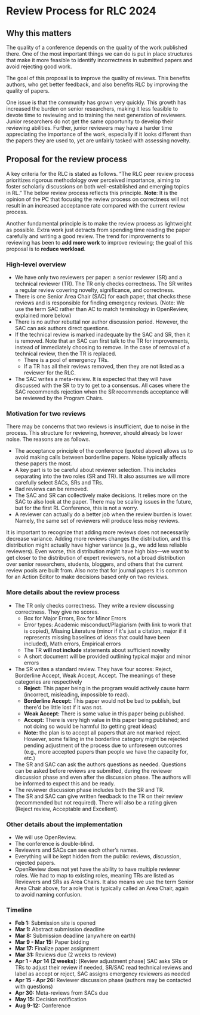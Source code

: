 # Review Process for RLC 2024
## Why this matters 
The quality of a conference depends on the quality of the work published there. One of the most important things we can do is put in place structures that make it more feasible to identify incorrectness in submitted papers and avoid rejecting good work. 

The goal of this proposal is to improve the quality of reviews. This benefits authors, who get better feedback, and also benefits RLC by improving the quality of papers.

One issue is that the community has grown very quickly. This growth has increased the burden on senior researchers, making it less feasible to devote time to reviewing and to training the next generation of reviewers. Junior researchers do not get the same opportunity to develop their reviewing abilities. Further, junior reviewers may have a harder time appreciating the importance of the work, especially if it looks different than the papers they are used to, yet are unfairly tasked with assessing novelty.  
## Proposal for the review process 
A key criteria for the RLC is stated as follows. “The RLC peer review process prioritizes rigorous methodology over perceived importance, aiming to foster scholarly discussions on both well-established and emerging topics in RL.” The below review process reflects this principle. **Note**: It is the opinion of the PC that focusing the review process on correctness will not result in an increased acceptance rate compared with the current review process.

Another fundamental principle is to make the review process as lightweight as possible. Extra work just detracts from spending time reading the paper carefully and writing a good review. The trend for improvements to reviewing has been to **add more work** to improve reviewing; the goal of this proposal is to **reduce workload**. 
### High-level overview

*  We have only two reviewers per paper: a senior reviewer (SR) and a technical reviewer (TR). The TR only checks correctness. The SR writes a regular review covering novelty, significance, and correctness.
* There is one Senior Area Chair (SAC) for each paper, that checks these reviews and is responsible for finding emergency reviews. (Note: We use the term SAC rather than AC to match terminology in OpenReview, explained more below)
* There is no author rebuttal nor author discussion period. However, the SAC can ask authors direct questions.
* If the technical review is marked inadequate by the SAC and SR, then it is removed. Note that an SAC can first talk to the TR for improvements, instead of immediately choosing to remove. In the case of removal of a technical review, then the TR is replaced.
    * There is a pool of emergency TRs.
    * If a TR has all their reviews removed, then they are not listed as a reviewer for the RLC.
* The SAC writes a meta-review. It is expected that they will have discussed with the SR to try to get to a consensus. All cases where the SAC recommends rejection when the SR recommends acceptance will be reviewed by the Program Chairs.

### Motivation for two reviews

There may be concerns that two reviews is insufficient, due to noise in the process. This structure for reviewing, however, should already be lower noise. The reasons are as follows. 

* The acceptance principle of the conference (quoted above) allows us to avoid making calls between borderline papers. Noise typically affects these papers the most.
* A key part is to be careful about reviewer selection. This includes separating into the two roles (SR and TR). It also assumes we will more carefully select SACs, SRs and TRs.
* Bad reviews can be removed.
* The SAC and SR can collectively make decisions. It relies more on the SAC to also look at the paper. There may be scaling issues in the future, but for the first RL Conference, this is not a worry.
* A reviewer can actually do a better job when the review burden is lower. Namely, the same set of reviewers will produce less noisy reviews. 

It is important to recognize that adding more reviews does not necessarily decrease variance. Adding more reviews changes the distribution, and this distribution might actually have higher variance (e.g., we add less reliable reviewers). Even worse, this distribution might have high bias—we want to get closer to the distribution of expert reviewers, not a broad distribution over senior researchers, students, bloggers, and others that the current review pools are built from. Also note that for journal papers it is common for an Action Editor to make decisions based only on two reviews. 

### More details about the review process

* The TR only checks correctness. They write a review discussing correctness. They give no scores.
    * Box for Major Errors, Box for Minor Errors 
    * Error types: Academic misconduct/Plagiarism (with link to work that is copied), Missing Literature (minor if it's just a citation, major if it represents missing baselines of ideas that could have been included), Math errors, Empirical errors
    * The TR **will not include** statements about sufficient novelty
    * A short document will be provided outlining typical major and minor errors
* The SR writes a standard review. They have four scores: Reject, Borderline Accept, Weak Accept, Accept. The meanings of these categories are respectively
    * **Reject:** This paper being in the program would actively cause harm (incorrect, misleading, impossible to read).
    * **Borderline Accept:** This paper would not be bad to publish, but there'd be little lost if it was not.
    * **Weak Accept:** There is some value in this paper being published.
    * **Accept:** There is very high value in this paper being published; and not doing so would be harmful (to getting great ideas)
    * **Note:** the plan is to accept all papers that are not marked reject. However, some falling in the borderline category might be rejected pending adjustment of the process due to unforeseen outcomes (e.g., more accepted papers than people we have the capacity for, etc.)
* The SR and SAC can ask the authors questions as needed. Questions can be asked before reviews are submitted, during the reviewer discussion phase and even after the discussion phase. The authors will be informed to expect this and be ready.
* The reviewer discussion phase includes both the SR and TR.
* The SR and SAC can give written feedback to the TR on their review (recommended but not required). There will also be a rating given (Reject review, Acceptable and Excellent).

### Other details about the implementation

* We will use OpenReview. 
* The conference is double-blind. 
* Reviewers and SACs can see each other’s names.
* Everything will be kept hidden from the public: reviews, discussion, rejected papers.
* OpenReview does not yet have the ability to have multiple reviewer roles. We had to map to existing roles, meaning TRs are listed as Reviewers and SRs as Area Chairs. It also means we use the term Senior Area Chair above, for a role that is typically called an Area Chair, again to avoid naming confusion. 

### Timeline

* **Feb 1:** Submission site is opened
* **Mar 1:** Abstract submission deadline
* **Mar 8:** Submission deadline (anywhere on earth)
* **Mar 9 - Mar 15:** Paper bidding
* **Mar 17:** Finalize paper assignment
* **Mar 31:** Reviews due (2 weeks to review)
* **Apr 1 - Apr 14 (2 weeks):** [Review adjustment phase] SAC asks SRs or TRs to adjust their review if needed, SR/SAC read technical reviews and label as accept or reject, SAC assigns emergency reviewers as needed
* **Apr 15 - Apr 26:** Reviewer discussion phase (authors may be contacted with questions)
* **Apr 30:** Meta-reviews from SACs due
* **May 15:** Decision notification
* **Aug 9-12:** Conference